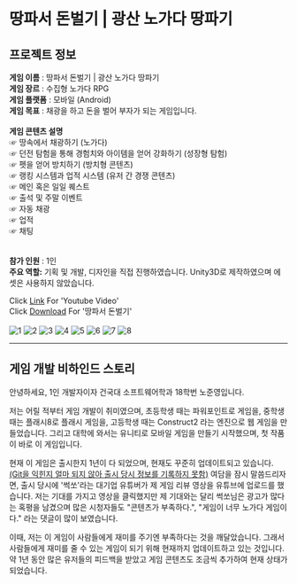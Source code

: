 # 땅파서 돈벌기 | 광산 노가다 땅파기
## 프로젝트 정보<br>

**게임 이름** : 땅파서 돈벌기 | 광산 노가다 땅파기<br>
**게임 장르** : 수집형 노가다 RPG<br>
**게임 플랫폼** : 모바일 (Android)<br>
**게임 목표** : 채광을 하고 돈을 벌어 부자가 되는 게임입니다.<br><br>
**게임 콘텐츠 설명**<br>
☞ 땅속에서 채광하기 (노가다)<br>
☞ 던전 탐험을 통해 경험치와 아이템을 얻어 강화하기 (성장형 탐험)<br>
☞ 펫을 얻어 방치하기 (방치형 콘텐츠)<br>
☞ 랭킹 시스템과 업적 시스템 (유저 간 경쟁 콘텐츠)<br>
☞ 메인 혹은 일일 퀘스트<br>
☞ 출석 및 주말 이벤트<br>
☞ 자동 채광<br>
☞ 업적<br>
☞ 채팅<br>
<br><br>
**참가 인원** : 1인<br>
**주요 역할:** 기획 및 개발, 디자인을 직접 진행하였습니다. Unity3D로 제작하였으며 에셋은 사용하지 않았습니다.

Click [Link](https://www.youtube.com/watch?v=BcEwMxVO_F8&t=9s) For 'Youtube Video'<br>
Click [Download](https://play.google.com/store/apps/details?id=com.CheonnyangCompany.DigForMoney_RTM) For '땅파서 돈벌기'<br><br>
![1](https://user-images.githubusercontent.com/57510872/183236594-ca5f7cd4-397f-4e38-9ace-fe0614081222.png)
![2](https://user-images.githubusercontent.com/57510872/183236599-8012caa9-51f2-41f6-8957-c603b4f54e46.png)
![3](https://user-images.githubusercontent.com/57510872/183236602-ebc6828c-4ae5-410c-9123-06ee47a954be.png)
![4](https://user-images.githubusercontent.com/57510872/183236604-8efe3eb1-946a-4fbb-adbf-73378e6946ab.png)
![5](https://user-images.githubusercontent.com/57510872/183236607-932cc1dd-3e82-4d83-a5e3-04dc7a7a0cdc.png)
![6](https://user-images.githubusercontent.com/57510872/183236610-40159b83-1e42-4464-8fd4-31da479fee16.png)
![7](https://user-images.githubusercontent.com/57510872/183236612-24aadbcd-e80d-4d0c-99f2-a29879b87814.png)
![8](https://user-images.githubusercontent.com/57510872/183236614-8ad4fcf6-e337-4872-a097-045c7d9a43fd.png)
___
## 게임 개발 비하인드 스토리<br>
안녕하세요, 1인 개발자이자 건국대 소프트웨어학과 18학번 노준영입니다. 

저는 어릴 적부터 게임 개발이 취미였으며, 초등학생 때는 파워포인트로 게임을, 중학생 때는 플래시8로 플래시 게임을, 고등학생 때는 Construct2 라는 엔진으로 웹 게임을 만들었습니다. 그리고 대학에 와서는 유니티로 모바일 게임을 만들기 시작했으며, 첫 작품이 바로 이 게임입니다.

현재 이 게임은 출시한지 1년이 다 되었으며, 현재도 꾸준히 업데이트되고 있습니다. <u>(Git을 익힌지 얼마 되지 않아 출시 당시 정보를 기록하지 못함)</u> 여담을 잠시 말씀드리자면, 출시 당시에 '썩쏘'라는 대기업 유튜버가 제 게임 리뷰 영상을 유튜브에 업로드를 했습니다. 저는 기대를 가지고 영상을 클릭했지만 제 기대와는 달리 썩쏘님은 광고가 많다는 혹평을 남겼으며 많은 시청자들도 "콘텐츠가 부족하다.", "게임이 너무 노가다 게임이다." 라는 댓글이 많이 보였습니다.

이때, 저는 이 게임이 사람들에게 재미를 주기엔 부족하다는 것을 깨달았습니다. 그래서 사람들에게 재미를 줄 수 있는 게임이 되기 위해 현재까지 업데이트하고 있는 것입니다. 약 1년 동안 많은 유저들의 피드백을 받았고 게임 콘텐츠도 조금씩 추가하여 현재 상태가 되었습니다.
